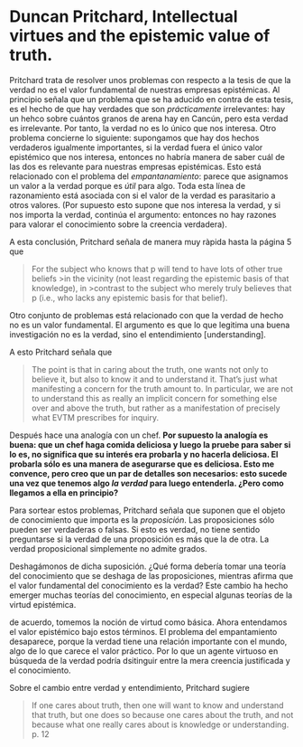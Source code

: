 # Duncan Pritchard, Intellectual virtues and the epistemic value of truth.

Pritchard trata de resolver unos problemas con respecto a la tesis de que la verdad no es el valor fundamental de nuestras empresas epistémicas. Al principio señala que un problema que se ha aducido en contra de esta tesis, es el hecho de que hay verdades que son *prácticamente* irrelevantes: hay un hehco sobre cuántos granos de arena hay en Cancún, pero esta verdad es irrelevante. Por tanto, la verdad no es lo único que nos interesa. Otro problema concierne lo siguiente: supongamos que hay dos hechos verdaderos igualmente importantes, si la verdad fuera el único valor epistémico que nos interesa, entonces no habría manera de saber cuál de las dos es relevante para nuestras empresas epistémicas. Esto está relacionado con el problema del *empantanamiento*: parece que asignamos un valor a la verdad porque es *útil* para algo. Toda esta línea de razonamiento está asociada con si el valor de la verdad es parasitario a otros valores. (Por supuesto esto supone que nos interesa la verdad, y si nos importa la verdad, continúa el argumento: entonces no hay razones para valorar el conocimiento sobre la creencia verdadera).

A esta conclusión, Pritchard señala de manera muy ràpida hasta la página 5 que

>For the subject who knows that p will tend to have lots of other true beliefs >in the vicinity (not least regarding the epistemic basis of that knowledge), in >contrast to the subject who merely truly believes that p (i.e., who lacks any epistemic basis for that belief).

Otro conjunto de problemas está relacionado con que la verdad de hecho no es un valor fundamental. El argumento es que lo que legitima una buena investigación no es la verdad, sino el entendimiento [understanding].

A esto Pritchard señala que 

>The point is that in caring about the truth, one wants not only to believe it, but also to know it and to understand it. That’s just what manifesting a concern for the truth amount to. In particular, we are not to understand this as really an implicit concern for something else over and above the truth, but rather as a manifestation of precisely what EVTM prescribes for inquiry.

Después hace una analogía con un chef. __Por supuesto la analogía es buena: que un chef haga comida deliciosa y luego la pruebe para saber si lo es, no significa que su interés era probarla y no hacerla deliciosa. El probarla sólo es una manera de asegurarse que es deliciosa. Esto me convence, pero creo que un par de detalles son necesarios: esto sucede una vez que tenemos algo _la verdad_ para luego entenderla. ¿Pero como llegamos a ella en principio?__

Para sortear estos problemas, Pritchard señala que suponen que el objeto de conocimiento que importa es la *proposición*. Las proposiciones sólo pueden ser verdaderas o falsas. Si esto es verdad, no tiene sentido preguntarse si la verdad de una proposición es más que la de otra. La verdad proposicional simplemente no admite grados.

Deshagámonos de dicha suposición. ¿Qué forma debería tomar una teoría del conocimiento que se deshaga de las proposiciones, mientras afirma que el valor fundamental del conocimiento es la verdad? Este cambio ha hecho emerger muchas teorías del conocimiento, en especial algunas teorías de la virtud epistémica.

de acuerdo, tomemos la noción de virtud como básica. Ahora entendamos el valor epistémico bajo estos términos. El problema del empantamiento desaparece, porque la verdad tiene una relación importante con el mundo, algo de lo que carece el valor práctico. Por lo que un agente virtuoso en búsqueda de la verdad podría dsitinguir entre la mera creencia justificada y el conocimiento.

Sobre el cambio entre verdad y entendimiento, Pritchard sugiere

>If one cares about truth, then one will want to know and understand that truth, but one does so because one cares about the truth, and not because what one really cares about is knowledge or understanding. p. 12

